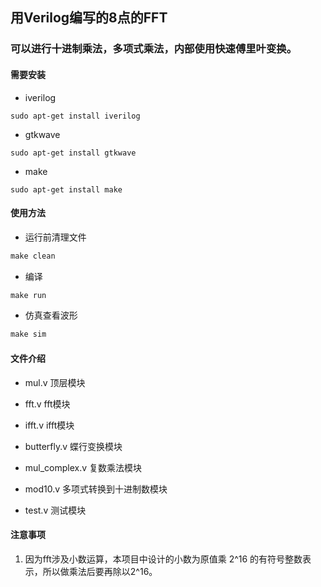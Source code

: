 ## 用Verilog编写的8点的FFT



### 可以进行十进制乘法，多项式乘法，内部使用快速傅里叶变换。



#### 需要安装


* iverilog

```
sudo apt-get install iverilog
```

* gtkwave

```
sudo apt-get install gtkwave
```

* make

```
sudo apt-get install make
```

#### 使用方法

* 运行前清理文件

```makefile
make clean
```

* 编译

```makefile
make run
```

* 仿真查看波形

```makefile
make sim
```



#### 文件介绍

* mul.v 顶层模块

* fft.v fft模块

* ifft.v ifft模块

* butterfly.v 蝶行变换模块

* mul_complex.v 复数乘法模块

* mod10.v 多项式转换到十进制数模块

* test.v 测试模块

  

#### 注意事项

1. 因为fft涉及小数运算，本项目中设计的小数为原值乘 2^16 的有符号整数表示，所以做乘法后要再除以2^16。

